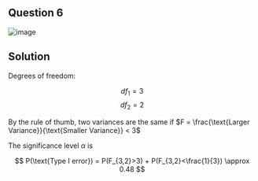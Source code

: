 ## Question 6

![image](https://github.com/user-attachments/assets/aa5157cd-b5c4-4609-9c1e-fc3e6c49b5b7)

## Solution

Degrees of freedom:

$$
df_1 = 3
$$
$$
df_2 = 2
$$

By the rule of thumb, two variances are the same if $F = \frac{\text{Larger Variance}}{\text{Smaller Variance}} < 3$

The significance level $\alpha$ is 

$$
P(\text{Type I error}) = P(F_{3,2}>3) + P(F_{3,2}<\frac{1}{3}) \approx 0.48
$$



